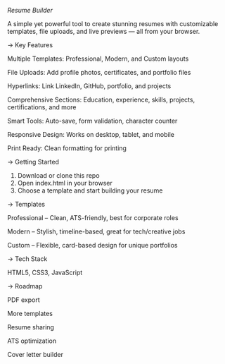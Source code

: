 *Resume Builder* 

A simple yet powerful tool to create stunning resumes with customizable templates, file uploads, and live previews — all from your browser.

-> Key Features

Multiple Templates: Professional, Modern, and Custom layouts

File Uploads: Add profile photos, certificates, and portfolio files

Hyperlinks: Link LinkedIn, GitHub, portfolio, and projects

Comprehensive Sections: Education, experience, skills, projects, certifications, and more

Smart Tools: Auto-save, form validation, character counter

Responsive Design: Works on desktop, tablet, and mobile

Print Ready: Clean formatting for printing


-> Getting Started

1. Download or clone this repo
2. Open index.html in your browser
3. Choose a template and start building your resume


-> Templates

Professional – Clean, ATS-friendly, best for corporate roles

Modern – Stylish, timeline-based, great for tech/creative jobs

Custom – Flexible, card-based design for unique portfolios


-> Tech Stack

HTML5, CSS3, JavaScript


-> Roadmap

PDF export

More templates

Resume sharing

ATS optimization

Cover letter builder

